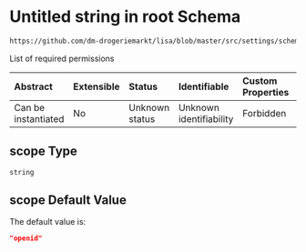 # Untitled string in root Schema

```txt
https://github.com/dm-drogeriemarkt/lisa/blob/master/src/settings/schema.json#/properties/auth/properties/oidc/properties/scope
```

List of required permissions

| Abstract            | Extensible | Status         | Identifiable            | Custom Properties | Additional Properties | Access Restrictions | Defined In                                                                               |
| :------------------ | :--------- | :------------- | :---------------------- | :---------------- | :-------------------- | :------------------ | :--------------------------------------------------------------------------------------- |
| Can be instantiated | No         | Unknown status | Unknown identifiability | Forbidden         | Allowed               | none                | [settings.schema.json\*](../../src/settings/settings.schema.json "open original schema") |

## scope Type

`string`

## scope Default Value

The default value is:

```json
"openid"
```
